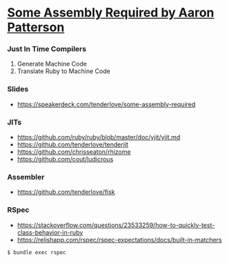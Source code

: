 # [Some Assembly Required by Aaron Patterson](https://www.youtube.com/watch?v=ROvPv-kYM-8)

### Just In Time Compilers

1. Generate Machine Code
2. Translate Ruby to Machine Code

### Slides

- https://speakerdeck.com/tenderlove/some-assembly-required

### JITs

- https://github.com/ruby/ruby/blob/master/doc/yjit/yjit.md
- https://github.com/tenderlove/tenderjit
- https://github.com/chrisseaton/rhizome
- https://github.com/cout/ludicrous

### Assembler

- https://github.com/tenderlove/fisk

### RSpec

- https://stackoverflow.com/questions/23533259/how-to-quickly-test-class-behavior-in-ruby
- https://relishapp.com/rspec/rspec-expectations/docs/built-in-matchers

```bash
$ bundle exec rspec
```
